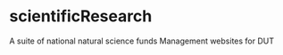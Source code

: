 scientificResearch
==================

A suite of national natural science funds Management websites for  DUT
